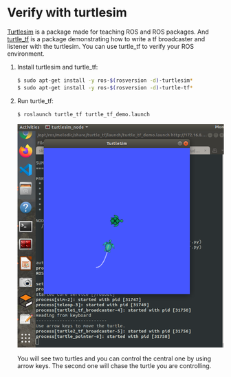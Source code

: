 # Verify with turtlesim

[Turtlesim](http://wiki.ros.org/turtlesim) is a package made for teaching ROS and ROS packages. And [turtle_tf](http://wiki.ros.org/turtle_tf) is a package  demonstrating how to write a tf broadcaster and listener with the turtlesim. You can use turtle_tf to verify your ROS environment.

1. Install turtlesim and turtle_tf:
    ```bash
    $ sudo apt-get install -y ros-$(rosversion -d)-turtlesim*
    $ sudo apt-get install -y ros-$(rosversion -d)-turtle-tf*
    ```
1. Run turtle_tf:
    ```bash
    $ roslaunch turtle_tf turtle_tf_demo.launch
    ```
    ![](verify_turtlesim.assets/turtle_tf_demo.png)

    You will see two turtles and you can  control the central one by using arrow keys. The second one will chase the turtle you are controlling.
 
